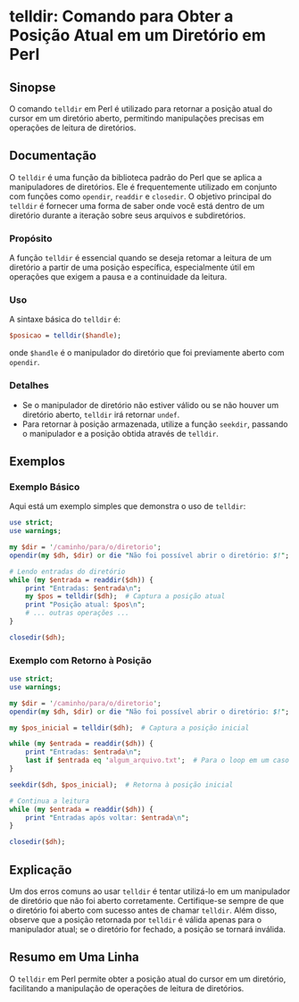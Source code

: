 <!--
Meta Description: # telldir: Comando para Obter a Posição Atual em um Diretório em Perl ## Sinopse O comando `telldir` em Perl é utilizado para retornar a posição atual...
Meta Keywords: telldir, diretório, posição, para, perl
-->

# telldir: Comando para Obter a Posição Atual em um Diretório em Perl

## Sinopse
O comando `telldir` em Perl é utilizado para retornar a posição atual do cursor em um diretório aberto, permitindo manipulações precisas em operações de leitura de diretórios.

## Documentação
O `telldir` é uma função da biblioteca padrão do Perl que se aplica a manipuladores de diretórios. Ele é frequentemente utilizado em conjunto com funções como `opendir`, `readdir` e `closedir`. O objetivo principal do `telldir` é fornecer uma forma de saber onde você está dentro de um diretório durante a iteração sobre seus arquivos e subdiretórios.

### Propósito
A função `telldir` é essencial quando se deseja retomar a leitura de um diretório a partir de uma posição específica, especialmente útil em operações que exigem a pausa e a continuidade da leitura.

### Uso
A sintaxe básica do `telldir` é:

```perl
$posicao = telldir($handle);
```

onde `$handle` é o manipulador do diretório que foi previamente aberto com `opendir`.

### Detalhes
- Se o manipulador de diretório não estiver válido ou se não houver um diretório aberto, `telldir` irá retornar `undef`.
- Para retornar à posição armazenada, utilize a função `seekdir`, passando o manipulador e a posição obtida através de `telldir`.

## Exemplos
### Exemplo Básico
Aqui está um exemplo simples que demonstra o uso de `telldir`:

```perl
use strict;
use warnings;

my $dir = '/caminho/para/o/diretorio';
opendir(my $dh, $dir) or die "Não foi possível abrir o diretório: $!";

# Lendo entradas do diretório
while (my $entrada = readdir($dh)) {
    print "Entradas: $entrada\n";
    my $pos = telldir($dh);  # Captura a posição atual
    print "Posição atual: $pos\n";
    # ... outras operações ...
}

closedir($dh);
```

### Exemplo com Retorno à Posição
```perl
use strict;
use warnings;

my $dir = '/caminho/para/o/diretorio';
opendir(my $dh, $dir) or die "Não foi possível abrir o diretório: $!";

my $pos_inicial = telldir($dh);  # Captura a posição inicial

while (my $entrada = readdir($dh)) {
    print "Entradas: $entrada\n";
    last if $entrada eq 'algum_arquivo.txt';  # Para o loop em um caso específico
}

seekdir($dh, $pos_inicial);  # Retorna à posição inicial

# Continua a leitura
while (my $entrada = readdir($dh)) {
    print "Entradas após voltar: $entrada\n";
}

closedir($dh);
```

## Explicação
Um dos erros comuns ao usar `telldir` é tentar utilizá-lo em um manipulador de diretório que não foi aberto corretamente. Certifique-se sempre de que o diretório foi aberto com sucesso antes de chamar `telldir`. Além disso, observe que a posição retornada por `telldir` é válida apenas para o manipulador atual; se o diretório for fechado, a posição se tornará inválida.

## Resumo em Uma Linha
O `telldir` em Perl permite obter a posição atual do cursor em um diretório, facilitando a manipulação de operações de leitura de diretórios.